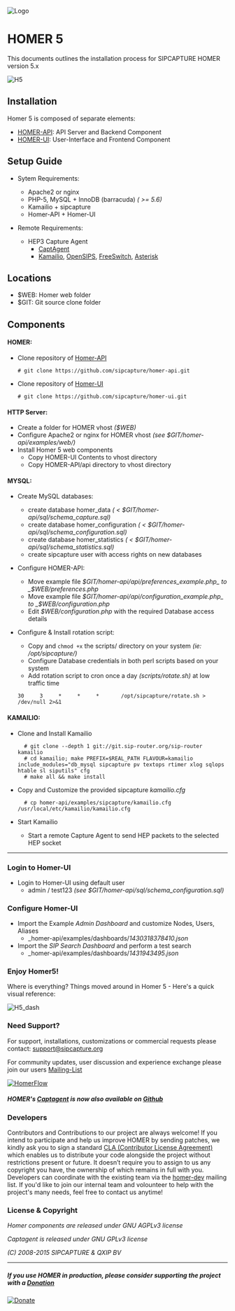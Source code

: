 ![Logo](http://sipcapture.org/data/images/sipcapture_header.png)

# HOMER 5 
This documents outlines the installation process for SIPCAPTURE HOMER version 5.x

![H5](http://i.imgur.com/G5LF1Wl.png)

## Installation

Homer 5 is composed of separate elements:
 * [HOMER-API](https://github.com/sipcapture/homer-api): API Server and Backend Component
 * [HOMER-UI](https://github.com/sipcapture/homer-ui):  User-Interface and Frontend Component

## Setup Guide

* Sytem Requirements:
	- Apache2 or nginx 
	- PHP-5, MySQL + InnoDB (barracuda) _( >= 5.6)_
	- Kamailio + sipcapture 
	- Homer-API + Homer-UI

* Remote Requirements:
	- HEP3 Capture Agent
		- [CaptAgent](https://github.com/sipcapture/captagent)
		- [Kamailio](https://github.com/kamailio/kamailio), [OpenSIPS](http://opensips.org/), [FreeSwitch](http://freeswitch.org/), [Asterisk](http://www.asterisk.org/)

## Locations

* $WEB: Homer web folder
* $GIT: Git source clone folder

## Components

#### HOMER:

* Clone repository of [Homer-API](https://github.com/sipcapture/homer-api)
	 
	 ```# git clone https://github.com/sipcapture/homer-api.git```
		
* Clone repository of [Homer-UI](https://github.com/sipcapture/homer-ui)
	 
	 ```# git clone https://github.com/sipcapture/homer-ui.git```

#### HTTP Server:
* Create a folder for HOMER vhost _($WEB)_
* Configure Apache2 or nginx for HOMER vhost _(see $GIT/homer-api/examples/web/)_
* Install Homer 5 web components
	* Copy HOMER-UI Contents to vhost directory
	* Copy HOMER-API/api directory to vhost directory


#### MYSQL:
* Create MySQL databases:
	* create database homer_data _( < $GIT/homer-api/sql/schema_capture.sql)_
	* create database homer_configuration _( < $GIT/homer-api/sql/schema_configuration.sql)_
	* create database homer_statistics _( < $GIT/homer-api/sql/schema_statistics.sql)_
	* create sipcapture user with access rights on new databases

* Configure HOMER-API:
	* Move example file _$GIT/homer-api/api/preferences_example.php_ to _$WEB/preferences.php_
	* Move example file _$GIT/homer-api/api/configuration_example.php_ to _$WEB/configuration.php_
	* Edit _$WEB/configuration.php_ with the required Database access details

* Configure & Install rotation script:
	* Copy and ```chmod +x``` the scripts/ directory on your system _(ie: /opt/sipcapture/)_
	* Configure Database credentials in both perl scripts based on your system
	* Add rotation script to cron once a day _(scripts/rotate.sh)_ at low traffic time

	```30     3     *     *     *       /opt/sipcapture/rotate.sh > /dev/null 2>&1```
	
#### KAMAILIO:
* Clone and Install Kamailio

		# git clone --depth 1 git://git.sip-router.org/sip-router kamailio
		# cd kamailio; make PREFIX=$REAL_PATH FLAVOUR=kamailio include_modules="db_mysql sipcapture pv textops rtimer xlog sqlops htable sl siputils" cfg
		# make all && make install

		
* Copy and Customize the provided sipcapture _kamailio.cfg_

		# cp homer-api/examples/sipcapture/kamailio.cfg /usr/local/etc/kamailio/kamailio.cfg
		
* Start Kamailio
	* Start a remote Capture Agent to send HEP packets to the selected HEP socket


-----------------

### Login to Homer-UI

* Login to Homer-UI using default user
	* admin / test123 _(see $GIT/homer-api/sql/schema_configuration.sql)_

### Configure Homer-UI

* Import the Example _Admin Dashboard_ and customize Nodes, Users, Aliases
	* _homer-api/examples/dashboards/_1430318378410.json_
* Import the _SIP Search Dashboard_ and perform a test search
	* _homer-api/examples/dashboards/_1431943495.json_

### Enjoy Homer5!

Where is everything? Things moved around in Homer 5 - Here's a quick visual reference:

![H5_dash](http://i.imgur.com/CT1BBGD.png)

### Need Support?
For support, installations, customizations or commercial requests please contact: support@sipcapture.org

For community updates, user discussion and experience exchange please join our users   [Mailing-List](https://groups.google.com/forum/#!forum/homer-discuss)

[![HomerFlow](http://i.imgur.com/U7UBI.png)](http://sipcapture.org)

##### HOMER's [Captagent](http://github.com/sipcapture/captagent) is now also available on [Github](http://github.com/sipcapture/captagent)

### Developers
Contributors and Contributions to our project are always welcome! If you intend to participate and help us improve HOMER by sending patches, we kindly ask you to sign a standard [CLA (Contributor License Agreement)](http://cla.qxip.net) which enables us to distribute your code alongside the project without restrictions present or future. It doesn’t require you to assign to us any copyright you have, the ownership of which remains in full with you. Developers can coordinate with the existing team via the [homer-dev](http://groups.google.com/group/homer-dev) mailing list. If you'd like to join our internal team and volounteer to help with the project's many needs, feel free to contact us anytime!




### License & Copyright

*Homer components are released under GNU AGPLv3 license*

*Captagent is released under GNU GPLv3 license*

*(C) 2008-2015 SIPCAPTURE & QXIP BV*

----------

##### If you use HOMER in production, please consider supporting the project with a [Donation](https://www.paypal.com/cgi-bin/webscr?cmd=_donations&business=donation%40sipcapture%2eorg&lc=US&item_name=SIPCAPTURE&no_note=0&currency_code=EUR&bn=PP%2dDonationsBF%3abtn_donateCC_LG%2egif%3aNonHostedGuest)

[![Donate](https://www.paypalobjects.com/en_US/i/btn/btn_donateCC_LG.gif)](https://www.paypal.com/cgi-bin/webscr?cmd=_donations&business=donation%40sipcapture%2eorg&lc=US&item_name=SIPCAPTURE&no_note=0&currency_code=EUR&bn=PP%2dDonationsBF%3abtn_donateCC_LG%2egif%3aNonHostedGuest)

